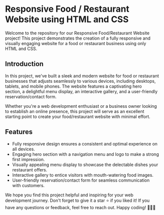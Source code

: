 # Responsive Food / Restaurant Website using HTML and CSS

Welcome to the repository for our Responsive Food/Restaurant Website project! This project demonstrates the creation of a fully responsive and visually engaging website for a food or restaurant business using only HTML and CSS.

## Introduction

In this project, we've built a sleek and modern website for food or restaurant businesses that adjusts seamlessly to various devices, including desktops, tablets, and mobile phones. The website features a captivating hero section, a delightful menu display, an interactive gallery, and a user-friendly reservation/contact form.

Whether you're a web development enthusiast or a business owner looking to establish an online presence, this project will serve as an excellent starting point to create your food/restaurant website with minimal effort.

## Features

- Fully responsive design ensures a consistent and optimal experience on all devices.
- Engaging hero section with a navigation menu and logo to make a strong first impression.
- Visually appealing menu display to showcase the delectable dishes your restaurant offers.
- Interactive gallery to entice visitors with mouth-watering food images.
- User-friendly reservation/contact form for seamless communication with customers.


We hope you find this project helpful and inspiring for your web development journey. Don't forget to give it a star ⭐️ if you liked it! If you have any questions or feedback, feel free to reach out. Happy coding! 🍔🍕🍣
